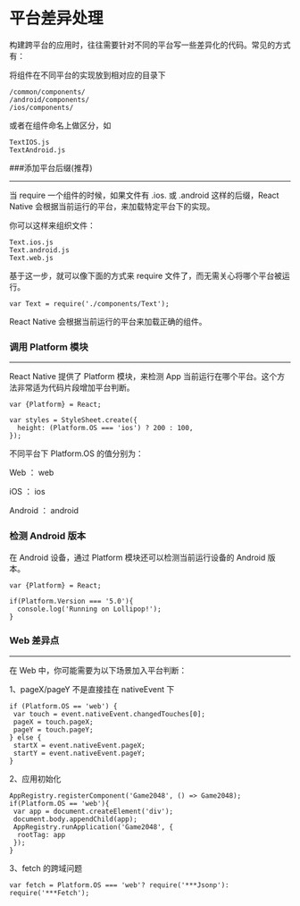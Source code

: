 # 平台差异处理

构建跨平台的应用时，往往需要针对不同的平台写一些差异化的代码。常见的方式有：

将组件在不同平台的实现放到相对应的目录下

```
/common/components/
/android/components/
/ios/components/
```

或者在组件命名上做区分，如

```
TextIOS.js
TextAndroid.js
```

###添加平台后缀(推荐)
***

当 require 一个组件的时候，如果文件有 .ios. 或 .android 这样的后缀，React Native 会根据当前运行的平台，来加载特定平台下的实现。

你可以这样来组织文件：

```
Text.ios.js
Text.android.js
Text.web.js
```

基于这一步，就可以像下面的方式来 require 文件了，而无需关心将哪个平台被运行。

```
var Text = require('./components/Text');
```
React Native 会根据当前运行的平台来加载正确的组件。

### 调用 Platform 模块
***

React Native 提供了 Platform 模块，来检测 App 当前运行在哪个平台。这个方法非常适为代码片段增加平台判断。

```
var {Platform} = React;

var styles = StyleSheet.create({
  height: (Platform.OS === 'ios') ? 200 : 100,
});
```

不同平台下 Platform.OS 的值分别为：

Web ： web

iOS ： ios

Android ： android

### 检测 Android 版本

在 Android 设备，通过 Platform 模块还可以检测当前运行设备的 Android 版本。

```
var {Platform} = React;

if(Platform.Version === '5.0'){
  console.log('Running on Lollipop!');
}
```

### Web 差异点
***

在 Web 中，你可能需要为以下场景加入平台判断：

1、pageX/pageY 不是直接挂在 nativeEvent 下
```
if (Platform.OS == 'web') {
 var touch = event.nativeEvent.changedTouches[0];
 pageX = touch.pageX;
 pageY = touch.pageY;
} else {
 startX = event.nativeEvent.pageX;
 startY = event.nativeEvent.pageY;
}
```

2、应用初始化
```
AppRegistry.registerComponent('Game2048', () => Game2048);
if(Platform.OS == 'web'){
 var app = document.createElement('div');
 document.body.appendChild(app);
 AppRegistry.runApplication('Game2048', {
  rootTag: app
 });
}
```

3、fetch 的跨域问题
```
var fetch = Platform.OS === 'web'? require('***Jsonp'): require('***Fetch');
```
